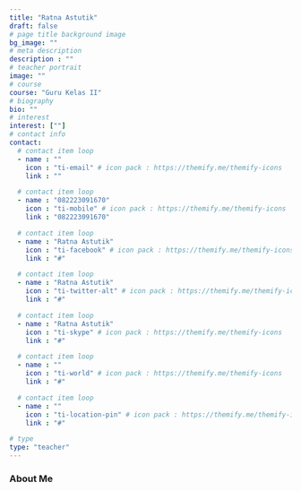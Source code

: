 ```yaml
---
title: "Ratna Astutik"
draft: false
# page title background image
bg_image: ""
# meta description
description : ""
# teacher portrait
image: ""
# course
course: "Guru Kelas II"
# biography
bio: ""
# interest
interest: [""]
# contact info
contact:
  # contact item loop
  - name : ""
    icon : "ti-email" # icon pack : https://themify.me/themify-icons
    link : ""

  # contact item loop
  - name : "082223091670"
    icon : "ti-mobile" # icon pack : https://themify.me/themify-icons
    link : "082223091670"

  # contact item loop
  - name : "Ratna Astutik"
    icon : "ti-facebook" # icon pack : https://themify.me/themify-icons
    link : "#"

  # contact item loop
  - name : "Ratna Astutik"
    icon : "ti-twitter-alt" # icon pack : https://themify.me/themify-icons
    link : "#"

  # contact item loop
  - name : "Ratna Astutik"
    icon : "ti-skype" # icon pack : https://themify.me/themify-icons
    link : "#"

  # contact item loop
  - name : ""
    icon : "ti-world" # icon pack : https://themify.me/themify-icons
    link : "#"

  # contact item loop
  - name : ""
    icon : "ti-location-pin" # icon pack : https://themify.me/themify-icons
    link : "#"

# type
type: "teacher"
---
```


### About Me

